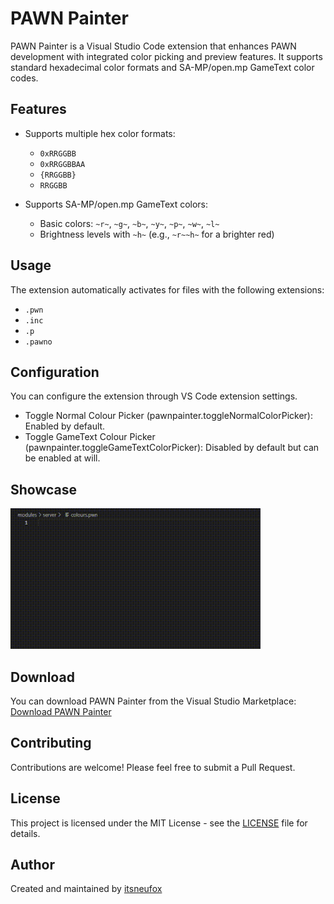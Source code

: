 # PAWN Painter

PAWN Painter is a Visual Studio Code extension that enhances PAWN development with integrated color picking and preview features. It supports standard hexadecimal color formats and SA-MP/open.mp GameText color codes.

## Features

- Supports multiple hex color formats:
  - `0xRRGGBB`
  - `0xRRGGBBAA`
  - `{RRGGBB}`
  - `RRGGBB`

- Supports SA-MP/open.mp GameText colors:
  - Basic colors: `~r~`, `~g~`, `~b~`, `~y~`, `~p~`, `~w~`, `~l~`
  - Brightness levels with `~h~` (e.g., `~r~~h~` for a brighter red)

## Usage

The extension automatically activates for files with the following extensions:
- `.pwn`
- `.inc`
- `.p`
- `.pawno`

## Configuration

You can configure the extension through VS Code extension settings.

- Toggle Normal Colour Picker (pawnpainter.toggleNormalColorPicker): Enabled by default.
- Toggle GameText Colour Picker (pawnpainter.toggleGameTextColorPicker): Disabled by default but can be enabled at will.

## Showcase

![Color Picking Feature](assets/showcase.gif)

## Download

You can download PAWN Painter from the Visual Studio Marketplace: [Download PAWN Painter](https://marketplace.visualstudio.com/items?itemName=itsneufox.pawn-painter)

## Contributing

Contributions are welcome! Please feel free to submit a Pull Request.

## License

This project is licensed under the MIT License - see the [LICENSE](LICENSE) file for details.

## Author

Created and maintained by [itsneufox](https://github.com/itsneufox)
